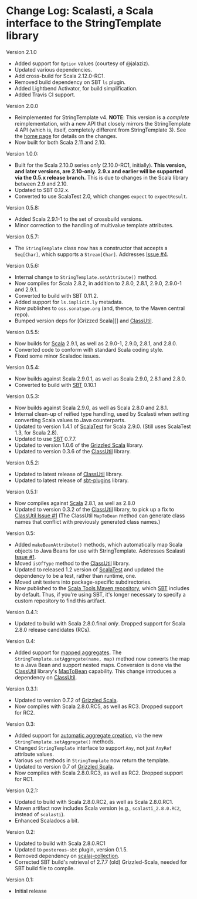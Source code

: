 # Change Log: Scalasti, a Scala interface to the StringTemplate library

Version 2.1.0

* Added support for `Option` values (courtesy of @jalaziz).
* Updated various dependencies.
* Add cross-build for Scala 2.12.0-RC1.
* Removed build dependency on SBT `ls` plugin.
* Added Lightbend Activator, for build simplification.
* Added Travis CI support.

Version 2.0.0

* Reimplemented for StringTemplate v4. **NOTE**: This version is a _complete_
  reimplementation, with a new API that closely mirrors the StringTemplate 4
  API (which is, itself, completely different from StringTemplate 3). See the
  [home page](http://software.clapper.org/scalasti/) for details on the changes.
* Now built for both Scala 2.11 and 2.10.

Version 1.0.0:

* Built for the Scala 2.10.0 series _only_ (2.10.0-RC1, initially). **This
  version, and later versions, are 2.10-only. 2.9.x and earlier will be
  supported via the 0.5.x release branch.** This is due to changes in the
  Scala library between 2.9 and 2.10.
* Updated to SBT 0.12.x.
* Converted to use ScalaTest 2.0, which changes `expect` to `expectResult`.

Version 0.5.8:

* Added Scala 2.9.1-1 to the set of crossbuild versions.
* Minor correction to the handling of multivalue template attributes.

Version 0.5.7:

* The `StringTemplate` class now has a constructor that accepts a `Seq[Char]`,
  which supports a `Stream[Char]`. Addresses [Issue #4][].

[Issue #4]: https://github.com/bmc/scalasti/issues/4

Version 0.5.6:

* Internal change to `StringTemplate.setAttribute()` method.
* Now compiles for Scala 2.8.2, in addition to 2.8.0, 2.8.1, 2.9.0, 2.9.0-1 and
  2.9.1.
* Converted to build with SBT 0.11.2.
* Added support for `ls.implicit.ly` metadata.
* Now publishes to `oss.sonatype.org` (and, thence, to the Maven central repo).
* Bumped version deps for [Grizzed Scala][] and [ClassUtil][].

[Grizzled Scala]: http://software.clapper.org/grizzled-scala/
[ClassUtil]: http://software.clapper.org/classutil/

Version 0.5.5:

* Now builds for [Scala][] 2.9.1, as well as 2.9.0-1, 2.9.0, 2.8.1, and 2.8.0.
* Converted code to conform with standard Scala coding style.
* Fixed some minor Scaladoc issues.

[Scala]: http://www.scala-lang.org/

Version 0.5.4:

* Now builds against Scala 2.9.0.1, as well as Scala 2.9.0, 2.8.1 and 2.8.0.
* Converted to build with [SBT][] 0.10.1

Version 0.5.3:

* Now builds against Scala 2.9.0, as well as Scala 2.8.0 and 2.8.1.
* Internal clean-up of reified type handling, used by Scalasti when setting
  converting Scala values to Java counterparts.
* Updated to version 1.4.1 of [ScalaTest][] for Scala 2.9.0. (Still uses
  ScalaTest 1.3, for Scala 2.8).
* Updated to use [SBT][] 0.7.7.
* Updated to version 1.0.6 of the [Grizzled Scala][] library.
* Updated to version 0.3.6 of the [ClassUtil][] library.

[ScalaTest]: http://www.scalatest.org/
[SBT]: http://code.google.com/p/simple-build-tool/
[Grizzled Scala]: http://software.clapper.org/grizzled-scala/
[ClassUtil]: http://software.clapper.org/classutil/

Version 0.5.2:

* Updated to latest release of [ClassUtil][] library.
* Updated to latest release of [sbt-plugins][] library.

[ClassUtil]: http://software.clapper.org/classutil/
[sbt-plugins]: http://software.clapper.org/sbt-plugins/

Version 0.5.1:

* Now compiles against [Scala][] 2.8.1, as well as 2.8.0
* Updated to version 0.3.2 of the [ClassUtil][] library, to pick up a fix
  to [ClassUtil Issue #1][] (The ClassUtil `MapToBean` method can generate
  class names that conflict with previously generated class names.)

[Scala]: http://www.scala-lang.org/
[ClassUtil]: http://software.clapper.org/classutil/
[ClassUtil Issue #1]: http://github.com/bmc/classutil/issues#issue/1

Version 0.5:

* Added `makeBeanAttribute()` methods, which automatically map Scala objects
  to Java Beans for use with StringTemplate. Addresses Scalasti [Issue #1][].
* Moved `isOfType` method to the [ClassUtil][] library.
* Updated to released 1.2 version of [ScalaTest][] and updated the dependency
  to be a test, rather than runtime, one.
* Moved unit testers into package-specific subdirectories.
* Now published to the [Scala Tools Maven repository][], which [SBT][]
  includes by default. Thus, if you're using SBT, it's longer necessary to
  specify a custom repository to find this artifact.

[Issue #1]: http://github.com/bmc/scalasti/issues#issue/1
[ScalaTest]: http://scalatest.org/
[ClassUtil]: http://software.clapper.org/classutil/
[Scala Tools Maven repository]: http://www.scala-tools.org/repo-releases/
[SBT]: http://code.google.com/p/simple-build-tool/

Version 0.4.1:

* Updated to build with Scala 2.8.0.final *only*. Dropped support for
  Scala 2.8.0 release candidates (RCs).


Version 0.4:

* Added support for [mapped aggregates][]. The
  `StringTemplate.setAggregate(name, map)` method now converts the map to a
  Java Bean and support nested maps. Conversion is done via the
  [ClassUtil][] library's [MapToBean][] capability. This change introduces
  a dependency on [ClassUtil][].

[ClassUtil]: http://software.clapper.org/classutil/
[MapToBean]: http://software.clapper.org/classutil/#generating_java_beans_from_scala_maps
[mapped aggregates]: http://darkroom/~bmc/mystuff/scala/scalasti/gh-pages/_site/#mapped_aggregates

Version 0.3.1:

* Updated to version 0.7.2 of [Grizzled Scala][].
* Now compiles with Scala 2.8.0.RC5, as well as RC3. Dropped support for RC2.

[Grizzled Scala]: http://software.clapper.org/grizzled-scala/
[automatic aggregate creation]: http://www.antlr.org/wiki/display/ST/Expressions#Expressions-Automaticaggregatecreation

Version 0.3:

* Added support for [automatic aggregate creation][], via the new
  `StringTemplate.setAggregate()` methods.
* Changed `StringTemplate` interface to support `Any`, not just `AnyRef`
  attribute values.
* Various `set` methods in `StringTemplate` now return the template.
* Updated to version 0.7 of [Grizzled Scala][].
* Now compiles with Scala 2.8.0.RC3, as well as RC2. Dropped support for RC1.

[Grizzled Scala]: http://software.clapper.org/grizzled-scala/
[automatic aggregate creation]: http://www.antlr.org/wiki/display/ST/Expressions#Expressions-Automaticaggregatecreation

Version 0.2.1:

* Updated to build with Scala 2.8.0.RC2, as well as Scala 2.8.0.RC1.
* Maven artifact now includes Scala version (e.g., `scalasti_2.8.0.RC2`,
  instead of `scalasti`).
* Enhanced Scaladocs a bit.

[scalaj-collection]: http://github.com/scalaj/scalaj-collection

Version 0.2:

* Updated to build with Scala 2.8.0.RC1
* Updated to `posterous-sbt` plugin, version 0.1.5.
* Removed dependency on [scalaj-collection][].
* Corrected SBT build's retrieval of 2.7.7 (old) Grizzled-Scala, needed for
  SBT build file to compile.

[scalaj-collection]: http://github.com/scalaj/scalaj-collection

Version 0.1:

* Initial release
